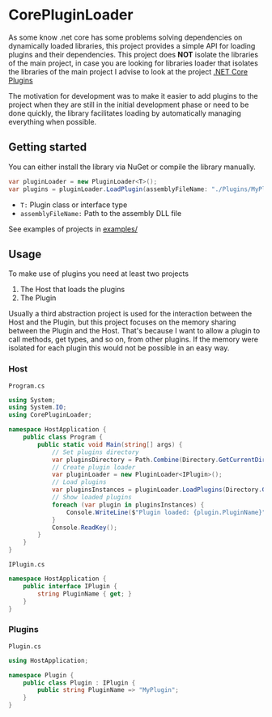 # CorePluginLoader
As some know .net core has some problems solving dependencies on dynamically loaded libraries, this project provides a simple API for loading plugins and their dependencies. This project does **NOT** isolate the libraries of the main project, in case you are looking for libraries loader that isolates the libraries of the main project I advise to look at the project [.NET Core Plugins](https://github.com/natemcmaster/DotNetCorePlugins)

The motivation for development was to make it easier to add plugins to the project when they are still in the initial development phase or need to be done quickly, the library facilitates loading by automatically managing everything when possible.

## Getting started
You can either install the library via NuGet or compile the library manually.
```csharp
var pluginLoader = new PluginLoader<T>();
var plugins = pluginLoader.LoadPlugin(assemblyFileName: "./Plugins/MyPlugin/MyPlugin.dll");
```
* `T:` Plugin class or interface type
* `assemblyFileName:` Path to the assembly DLL file

See examples of projects in [examples/](./examples/)

## Usage
To make use of plugins you need at least two projects
1) The Host that loads the plugins
2) The Plugin

Usually a third abstraction project is used for the interaction between the Host and the Plugin, but this project focuses on the memory sharing between the Plugin and the Host.
That's because I want to allow a plugin to call methods, get types, and so on, from other plugins. If the memory were isolated for each plugin this would not be possible in an easy way.
### Host
`Program.cs`
```csharp
using System;
using System.IO;
using CorePluginLoader;

namespace HostApplication {
    public class Program {
        public static void Main(string[] args) {
            // Set plugins directory
            var pluginsDirectory = Path.Combine(Directory.GetCurrentDirectory(), "Plugins/");
            // Create plugin loader
            var pluginLoader = new PluginLoader<IPlugin>();
            // Load plugins
            var pluginsInstances = pluginLoader.LoadPlugins(Directory.GetFiles(pluginsDirectory, "*.dll", SearchOption.AllDirectories));
            // Show loaded plugins
            foreach (var plugin in pluginsInstances) {
                Console.WriteLine($"Plugin loaded: {plugin.PluginName}");   
            }
            Console.ReadKey();
        }
    }
}
```
`IPlugin.cs`
```csharp
namespace HostApplication {
    public interface IPlugin {
        string PluginName { get; }
    }
}
```

### Plugins
`Plugin.cs`
```csharp
using HostApplication;

namespace Plugin {
    public class Plugin : IPlugin {
        public string PluginName => "MyPlugin";
    }
}
```